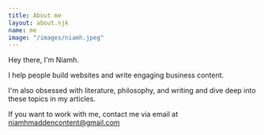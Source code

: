 ```yaml
---
title: About me
layout: about.njk
name: me
image: "/images/niamh.jpeg"
---
```


Hey there, I'm Niamh.

I help people build websites and write engaging business content.

I'm also obsessed with literature, philosophy, and writing and dive deep into these topics in my articles.

If you want to work with me, contact me via email at <a href="mailto:niamhmaddencontent@gmail.com"> niamhmaddencontent@gmail.com</a>

